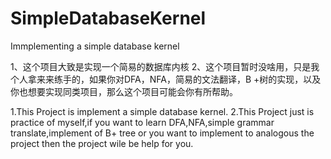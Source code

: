 # SimpleDatabaseKernel
Immplementing a simple database kernel

1、这个项目大致是实现一个简易的数据库内核
2、这个项目暂时没啥用，只是我个人拿来来练手的，如果你对DFA，NFA，简易的文法翻译，B +树的实现，以及你也想要实现同类项目，那么这个项目可能会你有所帮助。


1.This Project is implement a simple database kernel.
2.This Project just is practice of myself,if you want to learn DFA,NFA,simple grammar translate,implement of B+ tree or you want to implement to analogous the project then the project wile be help for you.
